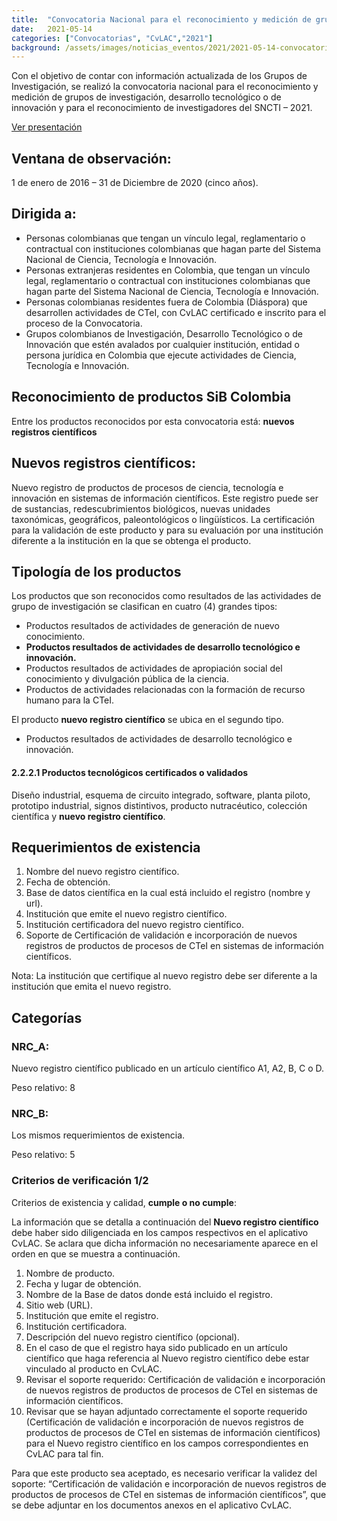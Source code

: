 ```yaml
---
title:  "Convocatoria Nacional para el reconocimiento y medición de grupos de investigación, desarrollo tecnológico o de innovación."
date:   2021-05-14
categories: ["Convocatorias", "CvLAC","2021"]
background: /assets/images/noticias_eventos/2021/2021-05-14-convocatoria-nacional-medicion-grupos_cvlac-sib1.png
---
```


Con el objetivo de contar con información actualizada de los Grupos de Investigación, se realizó la convocatoria nacional para el reconocimiento y medición de grupos de investigación, desarrollo tecnológico o de innovación y para el reconocimiento de investigadores del  SNCTI – 2021.

[Ver presentación](https://docs.google.com/presentation/d/1byrTQufQ_ivS-5tXpK0EsEIF9evMnUIopCh0unWGpzI/edit?usp=sharing)

## Ventana de observación:

1 de enero de 2016 – 31 de Diciembre de 2020 (cinco años).

## Dirigida a: 

- Personas colombianas que tengan un vínculo legal, reglamentario o contractual con instituciones colombianas que hagan parte del Sistema Nacional de Ciencia, Tecnología e Innovación. 
- Personas extranjeras residentes en Colombia, que tengan un vínculo legal, reglamentario o contractual con instituciones colombianas que hagan parte del Sistema Nacional de Ciencia, Tecnología e Innovación. 
- Personas colombianas residentes fuera de Colombia (Diáspora) que desarrollen actividades de CTeI, con CvLAC certificado e inscrito para el proceso de la Convocatoria. 
- Grupos colombianos de Investigación, Desarrollo Tecnológico o de Innovación que estén avalados por cualquier institución, entidad o persona jurídica en Colombia que ejecute actividades de Ciencia, Tecnología e Innovación.  


## Reconocimiento de productos SiB Colombia

Entre los productos reconocidos por esta convocatoria está: **nuevos registros científicos**


## Nuevos registros científicos:
Nuevo registro de productos de procesos de ciencia, tecnología e innovación en sistemas de información científicos. Este registro puede ser de sustancias, redescubrimientos biológicos, nuevas unidades taxonómicas, geográficos, paleontológicos o lingüísticos. La certificación para la validación de este producto y para su evaluación por una institución diferente a la institución en la que se obtenga el producto.

## Tipología de los productos

Los productos que son reconocidos como resultados de las actividades de grupo de investigación se clasifican en cuatro (4) grandes tipos:

- Productos resultados de actividades de generación de nuevo conocimiento.
- **Productos resultados de actividades de desarrollo tecnológico e innovación.**
- Productos resultados de actividades de apropiación social del conocimiento y divulgación pública de la ciencia.
- Productos de actividades relacionadas con la formación de recurso humano para la CTeI.

El producto **nuevo registro científico** se ubica en el segundo tipo.

- Productos resultados de actividades de desarrollo tecnológico e innovación.

#### 2.2.2.1 Productos tecnológicos certificados o validados

Diseño industrial, esquema de circuito integrado, software, planta piloto, prototipo industrial, signos distintivos, producto nutracéutico, colección científica y **nuevo registro científico**.

## Requerimientos de existencia

1. Nombre del nuevo registro científico.
2. Fecha de obtención.
3. Base de datos científica en la cual está incluido el registro (nombre y url).
4. Institución que emite el nuevo registro científico.
5. Institución certificadora del nuevo registro científico.
6. Soporte de Certificación de validación e incorporación de nuevos registros de productos de procesos de CTeI en sistemas de información científicos.

Nota: La institución que certifique al nuevo registro debe ser diferente a la institución que emita el nuevo registro.

## Categorías

### NRC_A:
Nuevo registro científico publicado en un artículo científico A1, A2, B, C o D.

Peso relativo: 8

### NRC_B:

Los mismos requerimientos de existencia.

Peso relativo: 5

### Criterios de verificación 1/2

Criterios de existencia y calidad, **cumple o no cumple**:

La información que se detalla a continuación del **Nuevo registro científico** debe haber sido diligenciada en los campos respectivos en el aplicativo CvLAC. Se aclara que dicha información no necesariamente aparece en el orden en que se muestra a continuación.


1. Nombre de producto.
2. Fecha y lugar de obtención.
3. Nombre de la Base de datos donde está incluido el registro.
4. Sitio web (URL).
5. Institución que emite el registro.
6. Institución certificadora.
7. Descripción del nuevo registro científico (opcional).
8. En el caso de que el registro haya sido publicado en un artículo científico que haga referencia al Nuevo registro científico debe estar vinculado al producto en CvLAC.
9. Revisar el soporte requerido: Certificación de validación e incorporación de nuevos registros de productos de procesos de CTeI en sistemas de información científicos.
10. Revisar que se hayan adjuntado correctamente el soporte requerido (Certificación de validación e incorporación de nuevos registros de productos de procesos de CTeI en sistemas de información científicos) para el Nuevo registro científico en los campos correspondientes en CvLAC para tal fin.


Para que este producto sea aceptado, es necesario verificar la validez del soporte: “Certificación de validación e incorporación de nuevos registros de productos de procesos de CTeI en sistemas de información científicos”, que se debe adjuntar en los documentos anexos en el aplicativo CvLAC.
